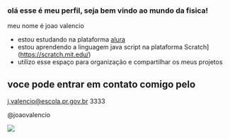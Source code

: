### olá esse é meu perfil, seja bem vindo ao mundo da fisica!  

meu nome é joao valencio

- estou estudando na plataforma [alura](https://www.alura.com.br/)
- estou aprendendo a linguagem java script na plataforma Scratch] (https://scratch.mit.edu/)
- utilizo esse espaço para organização e compartilhar os meus projetos

## voce pode entrar em contato comigo pelo 

j.valencio@escola.pr.gov.br
3333

@joaovalencio

![](https://media.tenor.com/VNj0eJnLplgAAAAM/elmo-shrug.gif)

